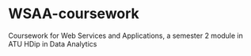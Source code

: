 # WSAA-coursework
Coursework for Web Services and Applications, a semester 2 module in ATU HDip in Data Analytics
